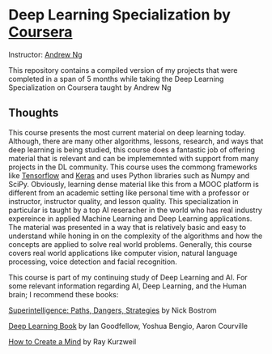 # Deep Learning Specialization by [Coursera](https://www.coursera.org)

Instructor: [Andrew Ng](http://www.andrewng.org)

This repository contains a compiled version of my projects that were completed in a span of 5 months while taking the Deep Learning Specialization on Coursera taught by Andrew Ng

## Thoughts
This course presents the most current material on deep learning today. Although, there are many other algorithms, lessons, research, and ways that deep learning is being studied, this course does a fantastic job of offering material that is relevant and can be implememnted with support from many projects in the DL community. This course uses the commong frameworks like [Tensorflow](https://www.tensorflow.org) and [Keras](https://keras.io) and uses Python libraries such as Numpy and SciPy. 
Obviously, learning dense material like this from a MOOC platform is different from an academic setting like personal time with a professor or instructor, instructor quality, and lesson quality. This specialization in particular is taught by a top AI reseracher in the world who has real industry expereince in applied Machine Learning and Deep Learning applications. 
The material was presented in a way that is relatively basic and easy to understand while honing in on the complexity of the algorithms and how the concepts are applied to solve real world problems. Generally, this course covers real world applications like computer vision, natural language processing, voice detection and facial recognition.

This course is part of my continuing study of Deep Learning and AI.
For some relevant information regarding AI, Deep Learning, and the Human brain; I recommend these books:

[Superintelligence: Paths, Dangers, Strategies](https://www.amazon.com/Superintelligence-Dangers-Strategies-Nick-Bostrom/dp/0198739834/ref=la_B001HCZVL8_1_1?s=books&ie=UTF8&qid=1519590151&sr=1-1) by Nick Bostrom

[Deep Learning Book](http://www.deeplearningbook.org/) by Ian Goodfellow, Yoshua Bengio, Aaron Courville

[How to Create a Mind](https://www.amazon.com/dp/B007V65UUG/ref=dp-kindle-redirect?_encoding=UTF8&btkr=1) by Ray Kurzweil





